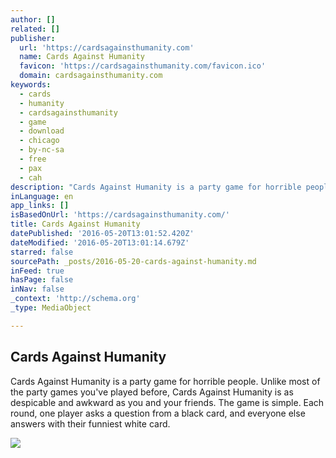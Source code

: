 ```yaml
---
author: []
related: []
publisher:
  url: 'https://cardsagainsthumanity.com'
  name: Cards Against Humanity
  favicon: 'https://cardsagainsthumanity.com/favicon.ico'
  domain: cardsagainsthumanity.com
keywords:
  - cards
  - humanity
  - cardsagainsthumanity
  - game
  - download
  - chicago
  - by-nc-sa
  - free
  - pax
  - cah
description: "Cards Against Humanity is a party game for horrible people. Unlike most of the party games you've played before, Cards Against Humanity is as despicable and awkward as you and your friends. The game is simple. Each round, one player asks a question from a black card, and everyone else answers with their funniest white card."
inLanguage: en
app_links: []
isBasedOnUrl: 'https://cardsagainsthumanity.com/'
title: Cards Against Humanity
datePublished: '2016-05-20T13:01:52.420Z'
dateModified: '2016-05-20T13:01:14.679Z'
starred: false
sourcePath: _posts/2016-05-20-cards-against-humanity.md
inFeed: true
hasPage: false
inNav: false
_context: 'http://schema.org'
_type: MediaObject

---
```

<article style=""><h1>Cards Against Humanity</h1><p>Cards Against Humanity is a party game for horrible people. Unlike most of the party games you've played before, Cards Against Humanity is as despicable and awkward as you and your friends. The game is simple. Each round, one player asks a question from a black card, and everyone else answers with their funniest white card.</p><img src="https://cardsagainsthumanity.com/v8/images/mg_desktop-d6fe8468.jpg" /></article>